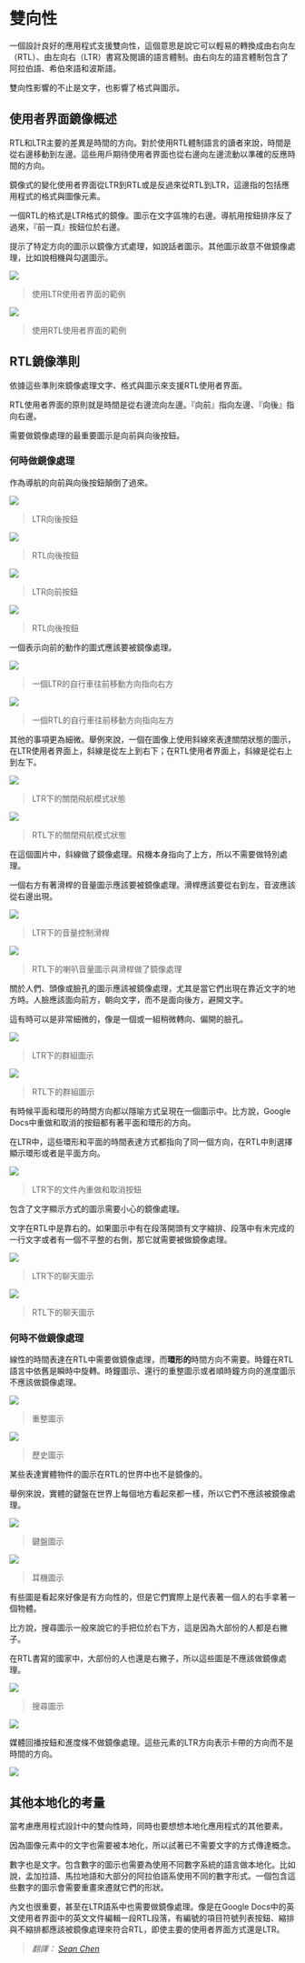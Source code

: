 # 雙向性

一個設計良好的應用程式支援雙向性，這個意思是說它可以輕易的轉換成由右向左（RTL）、由左向右（LTR）書寫及閱讀的語言體制。由右向左的語言體制包含了阿拉伯語、希伯來語和波斯語。

雙向性影響的不止是文字，也影響了格式與圖示。

## 使用者界面鏡像概述

RTL和LTR主要的差異是時間的方向。對於使用RTL體制語言的讀者來說，時間是從右邊移動到左邊。這些用戶期待使用者界面也從右邊向左邊流動以準確的反應時間的方向。

鏡像式的變化使用者界面從LTR到RTL或是反過來從RTL到LTR，這邊指的包括應用程式的格式與圖像元素。

一個RTL的格式是LTR格式的鏡像。圖示在文字區塊的右邊。導航用按鈕排序反了過來，『前一頁』按鈕位於右邊。

提示了特定方向的圖示以鏡像方式處理，如說話者圖示。其他圖示故意不做鏡像處理，比如說相機與勾選圖示。

![](images/usability/usability_bidirectionality_mirror1.png)

> 使用LTR使用者界面的範例

![](images/usability/usability_bidirectionality_mirror2.png)

> 使用RTL使用者界面的範例

## RTL鏡像準則

依據這些準則來鏡像處理文字、格式與圖示來支援RTL使用者界面。

RTL使用者界面的原則就是時間是從右邊流向左邊。『向前』指向左邊、『向後』指向右邊。

需要做鏡像處理的最重要圖示是向前與向後按鈕。

### 何時做鏡像處理

作為導航的向前與向後按鈕顛倒了過來。

![](images/usability/usability_bidirectionality_guidelines_when1.png)

> LTR向後按鈕

![](images/usability/usability_bidirectionality_guidelines_when2.png)

> RTL向後按鈕

![](images/usability/usability_bidirectionality_guidelines_when3.png)

> LTR向前按鈕

![](images/usability/usability_bidirectionality_guidelines_when4.png)

> RTL向後按鈕

一個表示向前的動作的圖式應該要被鏡像處理。

![](images/usability/usability_bidirectionality_guidelines_when5.png)

> 一個LTR的自行車往前移動方向指向右方

![](images/usability/usability_bidirectionality_guidelines_when6.png)

> 一個RTL的自行車往前移動方向指向左方

其他的事項更為細微。舉例來說，一個在圖像上使用斜線來表達關閉狀態的圖示，在LTR使用者界面上，斜線是從左上到右下；在RTL使用者界面上，斜線是從右上到左下。

![](images/usability/usability_bidirectionality_guidelines_when7.png)

> LTR下的關閉飛航模式狀態

![](images/usability/usability_bidirectionality_guidelines_when8.png)

> RTL下的關閉飛航模式狀態

在這個圖片中，斜線做了鏡像處理。飛機本身指向了上方，所以不需要做特別處理。

一個右方有著滑桿的音量圖示應該要被鏡像處理。滑桿應該要從右到左，音波應該從右邊出現。

![](images/usability/usability_bidirectionality_guidelines_when9.png)

> LTR下的音量控制滑桿

![](images/usability/usability_bidirectionality_guidelines_when10.png)

> RTL下的喇叭音量圖示與滑桿做了鏡像處理

關於人們、頭像或臉孔的圖示應該被鏡像處理，尤其是當它們出現在靠近文字的地方時。人臉應該面向前方，朝向文字，而不是面向後方，避開文字。

這有時可以是非常細微的，像是一個或一組稍微轉向、偏開的臉孔。

![](images/usability/usability_bidirectionality_guidelines_when11.png)

> LTR下的群組圖示

![](images/usability/usability_bidirectionality_guidelines_when12.png)

> RTL下的群組圖示

有時候平面和環形的時間方向都以隱喻方式呈現在一個圖示中。比方說，Google Docs中重做和取消的按鈕都有著平面和環形的方向。

在LTR中，這些環形和平面的時間表達方式都指向了同一個方向，在RTL中則選擇顯示環形或者是平面方向。

![](images/usability/usability_bidirectionality_guidelines_when13.png)
> LTR下的文件內重做和取消按鈕

包含了文字顯示方式的圖示需要小心的鏡像處理。

文字在RTL中是靠右的。如果圖示中有在段落開頭有文字縮排、段落中有未完成的一行文字或者有一個不平整的右側，那它就需要被做鏡像處理。

![](images/usability/usability_bidirectionality_guidelines_when14.png)

> LTR下的聊天圖示

![](images/usability/usability_bidirectionality_guidelines_when15.png)
> RTL下的聊天圖示

### 何時不做鏡像處理

線性的時間表達在RTL中需要做鏡像處理，而**環形的**時間方向不需要。時鐘在RTL語言中依舊是瞬時中旋轉。時鐘圖示、還行的重整圖示或者順時鐘方向的進度圖示不應該做鏡像處理。

![](images/usability/usability_bidirectionality_guidelines_whennot1.png)

> 重整圖示

![](images/usability/usability_bidirectionality_guidelines_whennot2.png)
> 歷史圖示

某些表達實體物件的圖示在RTL的世界中也不是鏡像的。

舉例來說，實體的鍵盤在世界上每個地方看起來都一樣，所以它們不應該被鏡像處理。

![](images/usability/usability_bidirectionality_guidelines_whennot3.png)

> 鍵盤圖示

![](images/usability/usability_bidirectionality_guidelines_whennot4.png)

> 耳機圖示

有些圖是看起來好像是有方向性的，但是它們實際上是代表著一個人的右手拿著一個物體。

比方說，搜尋圖示一般來說它的手把位於右下方，這是因為大部份的人都是右撇子。

在RTL書寫的國家中，大部份的人也還是右撇子，所以這些圖是不應該做鏡像處理。

![](images/usability/usability_bidirectionality_guidelines_whennot5.png)

> 搜尋圖示

![](images/usability/usability_bidirectionality_guidelines_whennot6.png)

媒體回播按鈕和進度條不做鏡像處理。這些元素的LTR方向表示卡帶的方向而不是時間的方向。

![](images/usability/usability_bidirectionality_guidelines_whennot7.png)

## 其他本地化的考量

當考慮應用程式設計中的雙向性時，同時也要想想本地化應用程式的其他要素。

因為圖像元素中的文字也需要被本地化，所以試著已不需要文字的方式傳達概念。

數字也是文字。包含數字的圖示也需要為使用不同數字系統的語言做本地化。比如說，孟加拉語、馬拉地語和大部分的阿拉伯語系使用不同的數字形式。一個包含這些數字的圖示會需要重畫來遷就它們的形狀。

內文也很重要，甚至在LTR語系中也需要做鏡像處理。像是在Google Docs中的英文使用者界面中的英文文件編輯一段RTL段落，有編號的項目符號列表按鈕、縮排與不縮排都應該被鏡像處理來符合RTL，即使主要的使用者界面方式還是LTR。

> *翻譯： [Sean Chen](https://www.facebook.com/shihneng.chen)*
